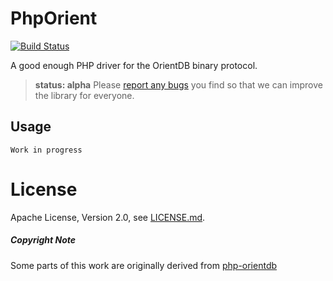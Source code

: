 # PhpOrient

[![Build Status](https://travis-ci.org/Ostico/PhpOrient.svg?branch=master)](https://travis-ci.org/Ostico/PhpOrient)

A good enough PHP driver for the OrientDB binary protocol.


> **status: alpha**
> Please [report any bugs](https://github.com/Ostico/PhpOrient/issues) you find so that we can improve the library for everyone.

## Usage

    Work in progress

# License

Apache License, Version 2.0, see [LICENSE.md](./LICENSE.md).

##### Copyright Note
Some parts of this work are originally derived from [php-orientdb](https://github.com/codemix/php-orientdb)


